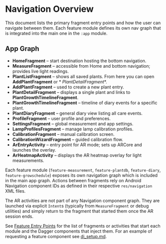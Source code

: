 # Navigation Overview

This document lists the primary fragment entry points and how the user can navigate between them.
Each feature module defines its own nav graph that is integrated into the main one in the `:app`
module.

## App Graph

- **HomeFragment** – start destination hosting the bottom navigation.
- **MeasureFragment** – accessible from Home and bottom navigation; provides live light readings.
- **PlantListFragment** – shows all saved plants. From here you can open **AddPlantFragment** or *
  *PlantDetailFragment**.
- **AddPlantFragment** – used to create a new plant entry.
- **PlantDetailFragment** – displays a single plant and links to **PlantGrowthTimelineFragment**.
- **PlantGrowthTimelineFragment** – timeline of diary events for a specific plant.
- **PlantDiaryFragment** – general diary view listing all care events.
- **ProfileFragment** – user profile and preferences.
- **SettingsFragment** – global measurement and app settings.
- **LampProfilesFragment** – manage lamp calibration profiles.
- **CalibrationFragment** – manual calibration screen.
- **CalibrationWizardFragment** – guided calibration flow.
- **ArEntryActivity** – entry point for AR mode; sets up ARCore and launches the overlay.
- **ArHeatmapActivity** – displays the AR heatmap overlay for light measurements.

Each feature module (`feature-measurement`, `feature-plantdb`, `feature-diary`,
`feature-growschedule`) exposes its own navigation graph which is included in the main app graph.
Actions between fragments rely on Android Navigation component IDs as defined in their respective
`res/navigation` XML files.

The AR activities are not part of any Navigation component graph. They are launched via explicit
`Intent`s (typically from `MeasureFragment` or debug utilities) and simply return to the fragment
that started them once the AR session ends.

See [Feature Entry Points](feature_entry_points.md) for the list of fragments or activities that
start each module and the Dagger components that inject them. For an example of requesting a feature
component see [di_setup.md](di_setup.md).

